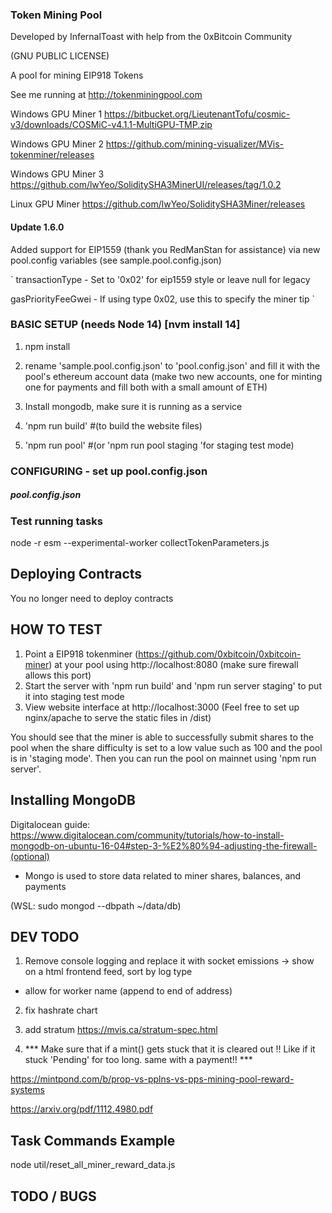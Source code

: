 ### Token Mining Pool  

Developed by InfernalToast with help from the 0xBitcoin Community

(GNU PUBLIC LICENSE)

A pool for mining EIP918 Tokens

See me running at http://tokenminingpool.com


Windows GPU Miner 1
https://bitbucket.org/LieutenantTofu/cosmic-v3/downloads/COSMiC-v4.1.1-MultiGPU-TMP.zip

Windows GPU Miner 2
 https://github.com/mining-visualizer/MVis-tokenminer/releases

 Windows GPU Miner 3
 https://github.com/lwYeo/SoliditySHA3MinerUI/releases/tag/1.0.2

 Linux GPU Miner
 https://github.com/lwYeo/SoliditySHA3Miner/releases





#### Update 1.6.0 

Added support for EIP1559 (thank you RedManStan for assistance) via new pool.config variables (see sample.pool.config.json)
 
 `
 transactionType - Set to '0x02' for eip1559 style or leave null for legacy 
 
 gasPriorityFeeGwei - If using type 0x02, use this to specify the miner tip 
 `
 


### BASIC SETUP  (needs Node 14) [nvm install 14]
 
1. npm install

2. rename 'sample.pool.config.json' to 'pool.config.json' and fill it with the pool's ethereum account data (make two new accounts, one for minting one for payments and fill both with a small amount of ETH)

3. Install mongodb, make sure it is running as a service

4. 'npm run build'  #(to build the website files)

5. 'npm run pool' #(or 'npm run pool staging 'for staging test mode)
 



### CONFIGURING  - set up  pool.config.json

##### pool.config.json

 


### Test running tasks 
node -r esm  --experimental-worker collectTokenParameters.js 



## Deploying Contracts
You no longer need to deploy contracts 


## HOW TO TEST
1. Point a EIP918 tokenminer (https://github.com/0xbitcoin/0xbitcoin-miner) at your pool using http://localhost:8080   (make sure firewall allows this port)
2. Start the server with 'npm run build' and 'npm run server staging' to put it into staging test mode
3. View website interface at http://localhost:3000 (Feel free to set up nginx/apache to serve the static files in /dist)

You should see that the miner is able to successfully submit shares to the pool when the share difficulty is set to a low value such as 100 and the pool is in 'staging mode'.  Then you can run the pool on mainnet using 'npm run server'.


## Installing MongoDB

Digitalocean guide:
https://www.digitalocean.com/community/tutorials/how-to-install-mongodb-on-ubuntu-16-04#step-3-%E2%80%94-adjusting-the-firewall-(optional)

 - Mongo is used to store data related to miner shares, balances, and payments

 (WSL: sudo mongod --dbpath ~/data/db)



## DEV TODO  
1. Remove console logging and replace it with socket emissions -> show on a html frontend feed, sort by log type 
 
 * allow for worker name (append to end of address)
 
2. fix hashrate chart 

3. add stratum https://mvis.ca/stratum-spec.html

6. *** Make sure that if a mint() gets stuck that it is cleared out !! Like  if it stuck 'Pending' for too long.  same with a payment!! *** 

https://mintpond.com/b/prop-vs-pplns-vs-pps-mining-pool-reward-systems


https://arxiv.org/pdf/1112.4980.pdf



 




## Task Commands Example
node util/reset_all_miner_reward_data.js




## TODO / BUGS
